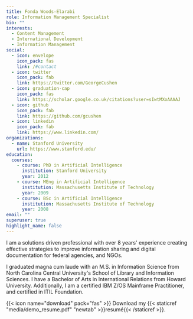 ```yaml
---
title: Fonda Woods-Elarabi
role: Information Management Specialist
bio: ""
interests:
  - Content Management
  - International Development
  - Information Management
social:
  - icon: envelope
    icon_pack: fas
    link: /#contact
  - icon: twitter
    icon_pack: fab
    link: https://twitter.com/GeorgeCushen
  - icon: graduation-cap
    icon_pack: fas
    link: https://scholar.google.co.uk/citations?user=sIwtMXoAAAAJ
  - icon: github
    icon_pack: fab
    link: https://github.com/gcushen
  - icon: linkedin
    icon_pack: fab
    link: https://www.linkedin.com/
organizations:
  - name: Stanford University
    url: https://www.stanford.edu/
education:
  courses:
    - course: PhD in Artificial Intelligence
      institution: Stanford University
      year: 2012
    - course: MEng in Artificial Intelligence
      institution: Massachusetts Institute of Technology
      year: 2009
    - course: BSc in Artificial Intelligence
      institution: Massachusetts Institute of Technology
      year: 2008
email: ""
superuser: true
highlight_name: false
---
```

I am a solutions driven professional with over 8 years' experience creating effective strategies to improve information sharing and digital documentation for federal agencies, and NGOs. 

I graduated magna cum laude with an M.S. in Information Science from North Carolina Central University's School of Library and Information Sciences. I have a Bachelor of Arts in International Relations from Howard University. Additionally, I am a certified IBM Z/OS Mainframe Practitioner, and certified in ITIL Foundation.



{{< icon name="download" pack="fas" >}} Download my {{< staticref "media/demo_resume.pdf" "newtab" >}}resumé{{< /staticref >}}.